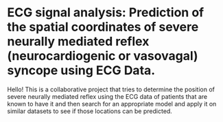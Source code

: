 # ECG signal analysis: Prediction of the spatial coordinates of severe neurally mediated reflex (neurocardiogenic or vasovagal) syncope using ECG Data.
 
Hello! This is a collaborative project that tries to determine the position of severe neurally mediated reflex using the ECG data of patients that are known to have it and then search for an appropriate model and apply it on similar datasets to see if those locations can be predicted.


